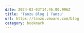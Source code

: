 ```yaml
---
date: 2024-02-03T14:46:00.996Z
title: 'Tanzu Blog | Tanzu'
url: https://tanzu.vmware.com/blog
category: bookmark
---
```

